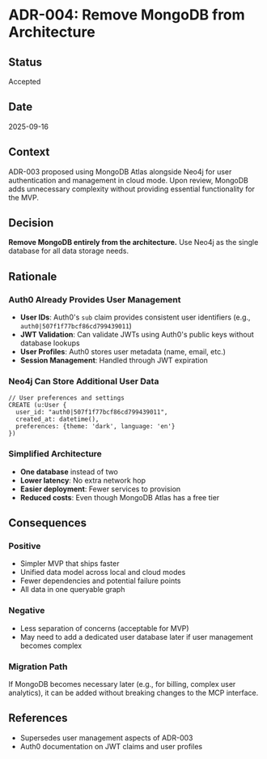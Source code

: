 # ADR-004: Remove MongoDB from Architecture

## Status
Accepted

## Date
2025-09-16

## Context

ADR-003 proposed using MongoDB Atlas alongside Neo4j for user authentication and management in cloud mode. Upon review, MongoDB adds unnecessary complexity without providing essential functionality for the MVP.

## Decision

**Remove MongoDB entirely from the architecture.** Use Neo4j as the single database for all data storage needs.

## Rationale

### Auth0 Already Provides User Management
- **User IDs**: Auth0's `sub` claim provides consistent user identifiers (e.g., `auth0|507f1f77bcf86cd799439011`)
- **JWT Validation**: Can validate JWTs using Auth0's public keys without database lookups
- **User Profiles**: Auth0 stores user metadata (name, email, etc.)
- **Session Management**: Handled through JWT expiration

### Neo4j Can Store Additional User Data
```cypher
// User preferences and settings
CREATE (u:User {
  user_id: "auth0|507f1f77bcf86cd799439011",
  created_at: datetime(),
  preferences: {theme: 'dark', language: 'en'}
})
```

### Simplified Architecture
- **One database** instead of two
- **Lower latency**: No extra network hop
- **Easier deployment**: Fewer services to provision
- **Reduced costs**: Even though MongoDB Atlas has a free tier

## Consequences

### Positive
- Simpler MVP that ships faster
- Unified data model across local and cloud modes
- Fewer dependencies and potential failure points
- All data in one queryable graph

### Negative
- Less separation of concerns (acceptable for MVP)
- May need to add a dedicated user database later if user management becomes complex

### Migration Path
If MongoDB becomes necessary later (e.g., for billing, complex user analytics), it can be added without breaking changes to the MCP interface.

## References
- Supersedes user management aspects of ADR-003
- Auth0 documentation on JWT claims and user profiles
